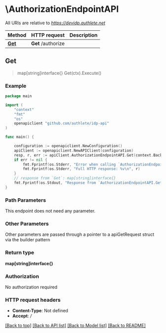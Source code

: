 # \AuthorizationEndpointAPI

All URIs are relative to *https://devidp.authlete.net*

Method | HTTP request | Description
------------- | ------------- | -------------
[**Get**](AuthorizationEndpointAPI.md#Get) | **Get** /authorize | 



## Get

> map[string]interface{} Get(ctx).Execute()



### Example

```go
package main

import (
	"context"
	"fmt"
	"os"
	openapiclient "github.com/authlete/idp-api"
)

func main() {

	configuration := openapiclient.NewConfiguration()
	apiClient := openapiclient.NewAPIClient(configuration)
	resp, r, err := apiClient.AuthorizationEndpointAPI.Get(context.Background()).Execute()
	if err != nil {
		fmt.Fprintf(os.Stderr, "Error when calling `AuthorizationEndpointAPI.Get``: %v\n", err)
		fmt.Fprintf(os.Stderr, "Full HTTP response: %v\n", r)
	}
	// response from `Get`: map[string]interface{}
	fmt.Fprintf(os.Stdout, "Response from `AuthorizationEndpointAPI.Get`: %v\n", resp)
}
```

### Path Parameters

This endpoint does not need any parameter.

### Other Parameters

Other parameters are passed through a pointer to a apiGetRequest struct via the builder pattern


### Return type

**map[string]interface{}**

### Authorization

No authorization required

### HTTP request headers

- **Content-Type**: Not defined
- **Accept**: */*

[[Back to top]](#) [[Back to API list]](../README.md#documentation-for-api-endpoints)
[[Back to Model list]](../README.md#documentation-for-models)
[[Back to README]](../README.md)

